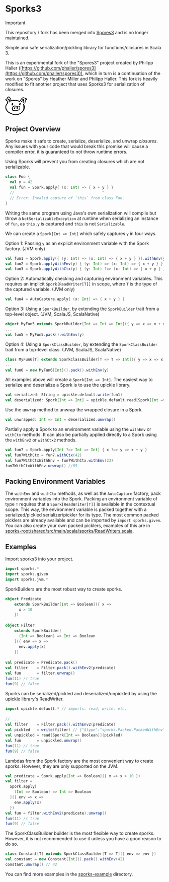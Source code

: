# Sporks3

> [!IMPORTANT]
> This repository / fork has been merged into [Spores3](https://github.com/phaller/spores3) and is no longer maintained.

Simple and safe serialization/pickling library for functions/closures in Scala 3.

This is an experimental fork of the "Spores3" project created by Philipp Haller ([https://github.com/phaller/spores3](https://github.com/phaller/spores3)), which in turn is a continuation of the work on "Spores" by Heather Miller and Philipp Haller.
This fork is heavily modified to fit another project that uses Sporks3 for serialization of closures.

<picture>
  <source media="(prefers-color-scheme: dark)"  srcset="./sporky2.png">
  <source media="(prefers-color-scheme: light)" srcset="./sporky1.png">
  <img src="./sporky1.png" width="70" />
</picture>

## Project Overview

Sporks make it safe to create, serialize, deserialize, and unwrap *closures*.
Any issues with your code that would break this promise will cause a compiler error, it is guaranteed to not throw runtime errors.

Using Sporks will prevent you from creating closures which are not serializable.
```scala
class Foo {
  val y = 42
  val fun = Spork.apply{ (x: Int) => { x + y } }
  //                                       ^
  // Error: Invalid capture of `this` from class Foo.
}
```

Writing the same program using Java's own serialization will compile but throw a `NotSerializableException` at runtime when serializing an instance of `fun`, as `this.y` is captured and `this` is not `Serializable`.

We can create a `Spork[Int => Int]` which safely captures `y` in four ways.

Option 1: Passing `y` as an explicit environment variable with the Spork factory. (JVM only)
```scala
val fun1 = Spork.apply({ (y: Int) => (x: Int) => { x + y } }).withEnv(y)
val fun2 = Spork.applyWithEnv(y) { (y: Int) => (x: Int) => { x + y } }
val fun3 = Spork.applyWithCtx(y) { (y: Int) ?=> (x: Int) => { x + y } }
```

Option 2: Automatically checking and capturing environment variables. This requires an implicit `Spork[ReadWriter[T]]` in scope, where `T` is the type of the captured variable. (JVM only)
```scala
val fun4 = AutoCapture.apply{ (x: Int) => { x + y } }
````

Option 3: Using a `SporkBuilder`, by extending the `SporkBuilder` trait from a top-level object. (JVM, ScalaJS, ScalaNative)
```scala
object MyFun5 extends SporkBuilder[Int => Int => Int]({ y => x => x + y })
...
val fun5 = MyFun5.pack().withEnv(y)
```

Option 4: Using a `SporkClassBuilder`, by extending the `SporkClassBuilder` trait from a top-level class. (JVM, ScalaJS, ScalaNative)
```scala
class MyFun6[T] extends SporkClassBuilder[T => T => Int]({ y => x => x.toString().length() + y.toString().length() })
...
val fun6 = new MyFun6[Int]().pack().withEnv(y)
```

All examples above will create a `Spork[Int => Int]`.
The easiest way to serialize and deserialize a Spork is to use the upickle library.
```scala
val serialized: String = upickle.default.write(fun1)
val deserialized: Spork[Int => Int] = upickle.default.read[Spork[Int => Int]](serialized)
```

Use the `unwrap` method to unwrap the wrapped closure in a Spork.
```scala
val unwrapped: Int => Int = deserialized.unwrap()
```

Partially apply a Spork to an environment variable using the `withEnv` or `withCtx` methods.
It can also be partially applied directly to a Spork using the `withEnv2` or `withCtx2` methods.
```scala
val fun7 = Spork.apply[Int ?=> Int => Int] { x ?=> y => x + y }
val fun7WithCtx = fun7.withCtx(42)
val fun7WithCtxWithEnv = fun7WithCtx.withEnv(23)
fun7WithCtxWithEnv.unwrap() //65
```

## Packing Environment Variables

The `withEnv` and `withCtx` methods, as well as the `AutoCapture` factory, pack environment variables into the Spork.
Packing an environment variable of type `T` requires that a `Spork[ReadWriter[T]]` is available in the contextual scope.
This way, the environment variable is packed together with a serialized/pickled serializer/pickler for its type.
The most common packed picklers are already available and can be imported by `import sporks.given`.
You can also create your own packed picklers, examples of this are in [sporks-root/shared/src/main/scala/sporks/ReadWriters.scala](sporks-root/shared/src/main/scala/sporks/ReadWriters.scala).

## Examples

Import sporks3 into your project.

```scala
import sporks.*
import sporks.given
import sporks.jvm.*
```

SporkBuilders are the most robust way to create sporks.
```scala
object Predicate
    extends SporkBuilder[Int => Boolean]({ x =>
      x > 10
    })

object Filter
    extends SporkBuilder[
      (Int => Boolean) => Int => Boolean
    ]({ env => x =>
      env.apply(x)
    })

val predicate = Predicate.pack()
val filter    = Filter.pack().withEnv2(predicate)
val fun       = filter.unwrap()
fun(11) // true
fun(9) // false
```

Sporks can be serialized/pickled and deserialized/unpickled by using the upickle library's ReadWriter.
```scala
import upickle.default.* // imports: read, write, etc.

// ...
val filter    = Filter.pack().withEnv2(predicate)
val pickled   = write(filter) // {"$type":"sporks.Packed.PackedWithEnv","packed":{"$type":"sporks.Packed.PackedObject","fun":"sporks.example.LambdaExample$Filter$"},"packedEnv":{"$type":"sporks.Packed.PackedObject","fun":"sporks.example.LambdaExample$Predicate$"}}
val unpickled = read[Spork[Int => Boolean]](pickled)
val fun       = unpickled.unwrap()
fun(11) // true
fun(9) // false
```

Lambdas from the Spork factory are the most convenient way to create sporks.
However, they are only supported on the JVM.
```scala
val predicate = Spork.apply[Int => Boolean]({ x => x > 10 })
val filter =
  Spork.apply[
    (Int => Boolean) => Int => Boolean
  ]({ env => x =>
    env.apply(x)
  })
val fun = filter.withEnv2(predicate).unwrap()
fun(11) // true
fun(9) // false
```

The SporkClassBuilder builder is the most flexible way to create sporks.
However, it is not recommended to use it unless you have a good reason to do so.
```scala
class Constant[T] extends SporkClassBuilder[T => T]({ env => env })
val constant = new Constant[Int]().pack().withEnv(42)
constant.unwrap() // 42
```

You can find more examples in the [sporks-example](sporks-example) directory.
